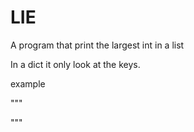 # LIE

A program that print the largest int in a list

In a dict it only look at the keys.

example 

"""

"""
